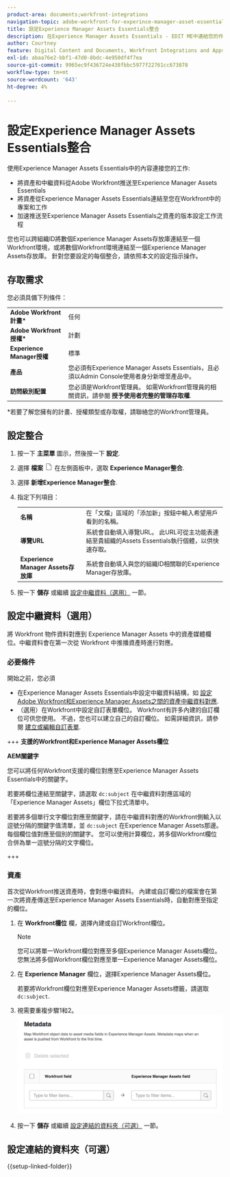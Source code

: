 ```yaml
---
product-area: documents;workfront-integrations
navigation-topic: adobe-workfront-for-experince-manager-asset-essentials
title: 設定Experience Manager Assets Essentials整合
description: 在Experience Manager Assets Essentials - EDIT ME中連結您的作品和內容。
author: Courtney
feature: Digital Content and Documents, Workfront Integrations and Apps
exl-id: abaa76e2-bbf1-47d0-8bdc-4e950df4f7ea
source-git-commit: 9965ec9f436724e438fbbc5977f22761cc673878
workflow-type: tm+mt
source-wordcount: '643'
ht-degree: 4%

---
```


# 設定Experience Manager Assets Essentials整合

使用Experience Manager Assets Essentials中的內容連接您的工作&#x200B;:

* 將資產和中繼資料從Adobe Workfront推送至Experience Manager Assets Essentials &#x200B;
* 將資產從Experience Manager Assets Essentials連結至您在Workfront中的專案和工&#x200B;作
* 加速推送至Experience Manager Assets Essentials之資產的版本設定工作流程

您也可以跨組織ID將數個Experience Manager Assets存放庫連結至一個Workfront環境，或將數個Workfront環境連結至一個Experience Manager Assets存放庫。 針對您要設定的每個整合，請依照本文的設定指示操作。

## 存取需求

您必須具備下列條件：

<table>
  <tr>
   <td><strong>Adobe Workfront計畫*</strong>
   </td>
   <td>任何
   </td>
  </tr>
  <tr>
   <td><strong>Adobe Workfront授權*</strong>
   </td>
   <td>計劃
   </td>
  </tr>
  <tr>
   <td><strong>Experience Manager授權</strong>
   </td>
   <td>標準
   </td>
  </tr>
  <tr>
   <td><strong>產品</strong>
   </td>
   <td>您必須有Experience Manager Assets Essentials，且必須以Admin Console使用者身分新增至產品中。
   </td>
  </tr>
  <tr>
   <td><strong>訪問級別配置</strong>
   </td>
   <td>您必須是Workfront管理員。 如需Workfront管理員的相關資訊，請參閱 <strong>授予使用者完整的管理存取權</strong>.
   </td>
  </tr>
</table>


*若要了解您擁有的計畫、授權類型或存取權，請聯絡您的Workfront管理員。


## 設定整合

1. 按一下 **主菜單** 圖示，然後按一下 **設定**.
1. 選擇  **檔案** ![文檔表徵圖](assets/document-icon.png) 在左側面板中，選取 **Experience Manager整合**.
1. 選擇 **新增Experience Manager整合**.
1. 指定下列項目：

   <table>
   <tr>
      <td><strong>名稱</strong>
      </td>
      <td>在「文檔」區域的「添加新」按鈕中輸入希望用戶看到的名稱。
      </td>
   </tr>
   <tr>
      <td><strong>導覽URL</strong>
      </td>
      <td>系統會自動填入導覽URL。 此URL可從主功能表連結至貴組織的Assets Essentials執行個體，以供快速存取。
      </td>
   </tr>
   <tr>
      <td>
      <strong>Experience Manager Assets存放庫</strong>
      </td>
      <td>
      系統會自動填入與您的組織ID相關聯的Experience Manager存放庫。
      </td>
   </tr>
   </table>

1. 按一下 **儲存** 或繼續 [設定中繼資料（選用）](#set-up-metadata-optional) 一節。


## 設定中繼資料（選用）

將 Workfront 物件資料對應到 Experience Manager Assets 中的資產媒體欄位。中繼資料會在第一次從 Workfront 中推播資產時進行對應。


### 必要條件

開始之前，您必須

* 在Experience Manager Assets Essentials中設定中繼資料結構，如 [設定Adobe Workfront和Experience Manager Assets之間的資產中繼資料對應](https://experienceleague.adobe.com/docs/experience-manager-cloud-service/content/assets/integrations/configure-asset-metadata-mapping.html?lang=en).
* （選用）在Workfront中設定自訂表單欄位。 Workfront有許多內建的自訂欄位可供您使用。 不過，您也可以建立自己的自訂欄位。 如需詳細資訊，請參閱 [建立或編輯自訂表單](/help/quicksilver/administration-and-setup/customize-workfront/create-manage-custom-forms/create-or-edit-a-custom-form.md).

+++ **支援的Workfront和Experience Manager Assets欄位**

**AEM關鍵字**

您可以將任何Workfront支援的欄位對應至Experience Manager Assets Essentials中的關鍵字。

若要將欄位連結至關鍵字，請選取 `dc:subject` 在中繼資料對應區域的「Experience Manager Assets」欄位下拉式清單中。

若要將多個單行文字欄位對應至關鍵字，請在中繼資料對應的Workfront側輸入以逗號分隔的關鍵字值清單，並 `dc:subject` 在Experience Manager Assets那邊。 每個欄位值對應至個別的關鍵字。 您可以使用計算欄位，將多個Workfront欄位合併為單一逗號分隔的文字欄位。

<!--
Look for essentials article
For more information on keywords in Experience Manager Assets, including how to create and manage keywords, see [Administering Tags]( https://experienceleague.adobe.com/docs/experience-manager-64/administering/contentmanagement/tags.html?lang=en).
-->

+++


### 資產

首次從Workfront推送資產時，會對應中繼資料。 內建或自訂欄位的檔案會在第一次將資產傳送至Experience Manager Assets Essentials時，自動對應至指定的欄位。

1. 在 **Workfront欄位** 欄，選擇內建或自訂Workfront欄位。
   >[!NOTE]
   >
   >您可以將單一Workfront欄位對應至多個Experience Manager Assets欄位。 您無法將多個Workfront欄位對應至單一Experience Manager Assets欄位。
1. 在 **Experience Manager** 欄位，選擇Experience Manager Assets欄位。

   若要將Workfront欄位對應至Experience Manager Assets標籤，請選取 `dc:subject`.
1. 視需要重複步驟1和2。
   ![啟用中繼資料](assets/metadata-assets-essentials.png)
1. 按一下 **儲存** 或繼續 [設定連結的資料夾（可選）](#set-up-linked-folders-optional) 一節。


## 設定連結的資料夾（可選）

{{setup-linked-folder}}
